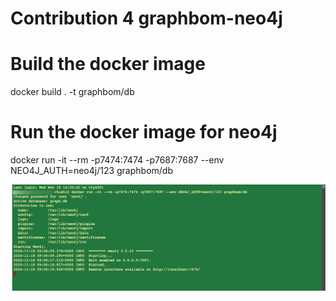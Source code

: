 # Contribution 4 graphbom-neo4j

# Build the docker image
docker build . -t graphbom/db

# Run the docker image for neo4j
docker run -it --rm -p7474:7474 -p7687:7687 --env NEO4J_AUTH=neo4j/123 graphbom/db

![Alt text](neo4j-db.png)
